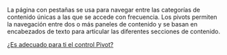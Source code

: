 ﻿La página con pestañas se usa para navegar entre las categorías de contenido únicas a las que se accede con frecuencia. Los pivots permiten la navegación entre dos o más paneles de contenido y se basan en encabezados de texto para articular las diferentes secciones de contenido.

[¿Es adecuado para ti el control Pivot?](https://docs.microsoft.com/en-us/windows/uwp/design/controls-and-patterns/pivot)
